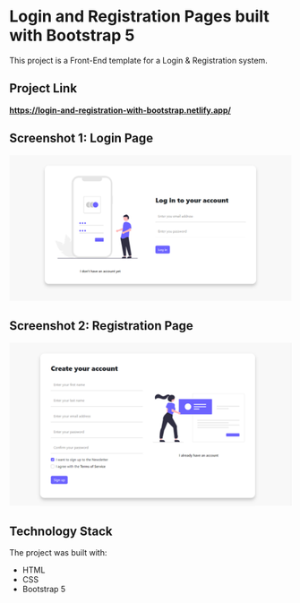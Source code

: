 # Login and Registration Pages built with Bootstrap 5

This project is a Front-End template for a Login & Registration system. 

## Project Link

**https://login-and-registration-with-bootstrap.netlify.app/**

## Screenshot 1: Login Page

![Screenshot](Screenshot_1.png)

## Screenshot 2: Registration Page

![Screenshot](Screenshot_2.png)

## Technology Stack

The project was built with:

+ HTML
+ CSS
+ Bootstrap 5
